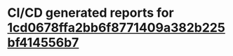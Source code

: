 # CI/CD generated reports for [1cd0678ffa2bb6f8771409a382b225bf414556b7](https://github.com/hydephp/develop/commit/1cd0678ffa2bb6f8771409a382b225bf414556b7)
